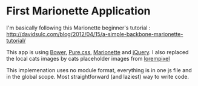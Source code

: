 First Marionette Application
============================

I'm basically following this Marionette beginner's tutorial : http://davidsulc.com/blog/2012/04/15/a-simple-backbone-marionette-tutorial/

This app is using [Bower](http://bower.io/), [Pure.css](http://purecss.io/), [Marionette](http://marionettejs.com/) and [jQuery](http://jquery.com/). I also replaced the local cats images by cats placeholder images from [lorempixel](http://lorempixel.com/)

This implemenation uses no module format, everything is in one js file and in the global scope. Most straightforward (and laziest) way to write code.